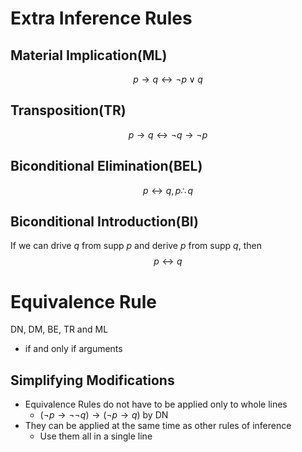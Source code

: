 # Extra Inference Rules
## Material Implication(ML)
$$p \to q \longleftrightarrow\neg p \lor q$$

## Transposition(TR)
$$p \to q \longleftrightarrow\neg q \to \neg p$$

## Biconditional Elimination(BEL)
$$p\longleftrightarrow q, p\therefore q$$

## Biconditional Introduction(BI)
If we can drive $q$ from supp $p$ and derive $p$ from supp $q$, then $$p\longleftrightarrow q$$

# Equivalence Rule
DN, DM, BE, TR and ML
- if and only if arguments

## Simplifying Modifications
- Equivalence Rules do not have to be applied only to whole lines
	- $(\neg p \to \neg\neg q) \to(\neg p \to q)$ by DN
- They can be applied at the same time as other rules of inference
	- Use them all in a single line





